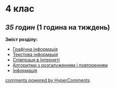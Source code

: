 <div id="hypercomments_widget" class="js-hypercomments-widget invisible"></div>

4 клас
=============================================
## <i>35 годин</i> (1 година на тиждень)

**Зміст розділу:**
* [Графічна інформація](graphychna_nformathyja.md)
* [Текстова інформація](tekstova_nformathyja.md)
* [Співпраця в Інтернеті](nternet.md)
* [Алгоритми з розгалуженням і повторенням](algorytmy.md)
* [Інформація](nformatzyja.md)

<div class="js-hypercomments-container">
<a href="http://hypercomments.com" class="hc-link" title="comments widget">comments powered by HyperComments</a>
</div>